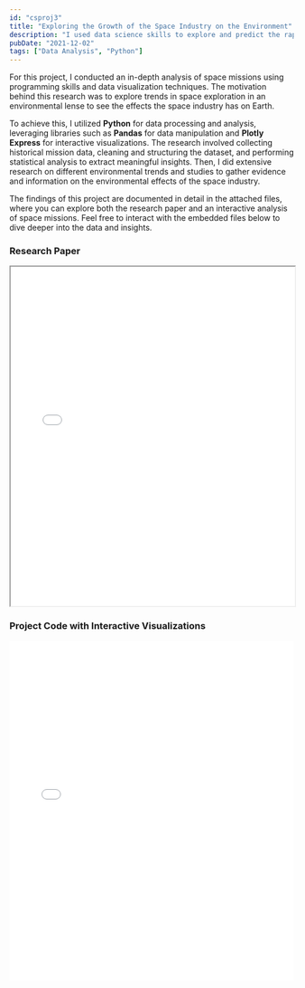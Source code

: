 ```yaml
---
id: "csproj3"
title: "Exploring the Growth of the Space Industry on the Environment"
description: "I used data science skills to explore and predict the rapid growth of the space industry for a final report in my Sustainable Energy Systems class at UVA."
pubDate: "2021-12-02"
tags: ["Data Analysis", "Python"]
---
```


For this project, I conducted an in-depth analysis of space missions using programming skills and data visualization techniques.
 The motivation behind this research was to explore trends in space exploration in an environmental lense to see the effects the
 space industry has on Earth. 

To achieve this, I utilized **Python** for data processing and analysis, leveraging libraries such as **Pandas** for 
data manipulation and **Plotly Express** for interactive visualizations. The research involved collecting historical 
mission data, cleaning and structuring the dataset, and performing statistical analysis to extract meaningful insights. 
Then, I did extensive research on different environmental trends and studies to gather evidence and information on the 
environmental effects of the space industry. 

The findings of this project are documented in detail in the attached files, where you can explore both the research 
paper and an interactive analysis of space missions. Feel free to interact with the embedded files below to dive deeper 
into the data and insights.

### Research Paper
<iframe src="/cs-proj/env-research-paper.pdf" width="100%" height="600"></iframe>

### Project Code with Interactive Visualizations

<embed type="text/html" src="/cs-proj/space-mission-analysis.html" width="100%" height="600">
